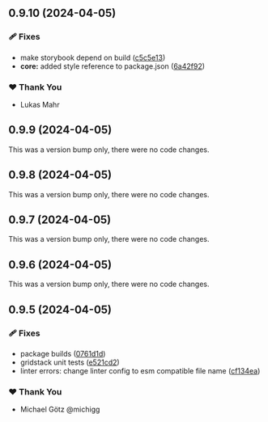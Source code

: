 ## 0.9.10 (2024-04-05)


### 🩹 Fixes

- make storybook depend on build ([c5c5e13](https://github.com/lion5/component-library/commit/c5c5e13))
- **core:** added style reference to package.json ([6a42f92](https://github.com/lion5/component-library/commit/6a42f92))

### ❤️  Thank You

- Lukas Mahr

## 0.9.9 (2024-04-05)

This was a version bump only, there were no code changes.

## 0.9.8 (2024-04-05)

This was a version bump only, there were no code changes.

## 0.9.7 (2024-04-05)

This was a version bump only, there were no code changes.

## 0.9.6 (2024-04-05)

This was a version bump only, there were no code changes.

## 0.9.5 (2024-04-05)


### 🩹 Fixes

- package builds ([0761d1d](https://github.com/lion5/component-library/commit/0761d1d))
- gridstack unit tests ([e521cd2](https://github.com/lion5/component-library/commit/e521cd2))
- linter errors: change linter config to esm compatible file name ([cf134ea](https://github.com/lion5/component-library/commit/cf134ea))

### ❤️  Thank You

- Michael Götz @michigg